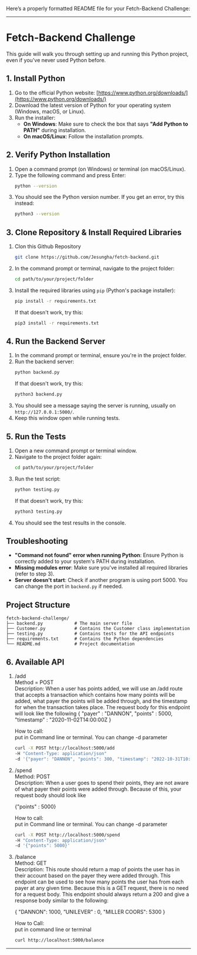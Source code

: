 Here’s a properly formatted README file for your Fetch-Backend Challenge:

---

# Fetch-Backend Challenge

This guide will walk you through setting up and running this Python project, even if you've never used Python before.

## 1. Install Python

1. Go to the official Python website: [https://www.python.org/downloads/](https://www.python.org/downloads/)
2. Download the latest version of Python for your operating system (Windows, macOS, or Linux).
3. Run the installer:
    - **On Windows**: Make sure to check the box that says **"Add Python to PATH"** during installation.
    - **On macOS/Linux**: Follow the installation prompts.

## 2. Verify Python Installation

1. Open a command prompt (on Windows) or terminal (on macOS/Linux).
2. Type the following command and press Enter:
    ```bash
    python --version
    ```
3. You should see the Python version number. If you get an error, try this instead:
    ```bash
    python3 --version
    ```

## 3. Clone Repository & Install Required Libraries

1. Clon this Github Repository
    ```bash
    git clone https://github.com/Jesungha/fetch-backend.git
    ```

2. In the command prompt or terminal, navigate to the project folder:
    ```bash
    cd path/to/your/project/folder
    ```
3. Install the required libraries using `pip` (Python's package installer):
    ```bash
    pip install -r requirements.txt
    ```
    If that doesn't work, try this:
    ```bash
    pip3 install -r requirements.txt
    ```

## 4. Run the Backend Server

1. In the command prompt or terminal, ensure you're in the project folder.
2. Run the backend server:
    ```bash
    python backend.py
    ```
    If that doesn't work, try this:
    ```bash
    python3 backend.py
    ```
3. You should see a message saying the server is running, usually on `http://127.0.0.1:5000/`.
4. Keep this window open while running tests.

## 5. Run the Tests

1. Open a new command prompt or terminal window.
2. Navigate to the project folder again:
    ```bash
    cd path/to/your/project/folder
    ```
3. Run the test script:
    ```bash
    python testing.py
    ```
    If that doesn't work, try this:
    ```bash
    python3 testing.py
    ```
4. You should see the test results in the console.

## Troubleshooting

- **"Command not found" error when running Python**: Ensure Python is correctly added to your system's PATH during installation.
- **Missing modules error**: Make sure you've installed all required libraries (refer to step 3).
- **Server doesn't start**: Check if another program is using port 5000. You can change the port in `backend.py` if needed.

## Project Structure

```
fetch-backend-challenge/
├── backend.py            # The main server file
├── Customer.py           # Contains the Customer class implementation
├── testing.py            # Contains tests for the API endpoints
├── requirements.txt      # Contains the Python dependencies
└── README.md             # Project documentation
```

## 6. Available API

1. /add\
    Method = POST\
    Description: When a user has points added, we will use an /add route that accepts a transaction which contains
    how many points will be added, what payer the points will be added through, and the timestamp for when the
    transaction takes place. The request body for this endpoint will look like the following
    {
        "payer" : "DANNON",
        "points" : 5000,
        "timestamp" : "2020-11-02T14:00:00Z
    }

    How to call:\
    put in Command line or terminal. You can change -d parameter
    ```Bash
    curl -X POST http://localhost:5000/add 
    -H "Content-Type: application/json" 
    -d '{"payer": "DANNON", "points": 300, "timestamp": "2022-10-31T10:00:00Z"}'

    ```

2. /spend\
    Method: POST\
    Description: When a user goes to spend their points, they are not aware of what payer their points were added
    through. Because of this, your request body should look like

    {"points" : 5000}

    How to call:\
    put in Command line or terminal. You can change -d parameter
    ```Bash
    curl -X POST http://localhost:5000/spend 
    -H "Content-Type: application/json" 
    -d '{"points": 5000}'
    ```

3. /balance\
    Method: GET\
    Description: This route should return a map of points the user has in their account based on the payer they were
    added through. This endpoint can be used to see how many points the user has from each payer at any given
    time. Because this is a GET request, there is no need for a request body. This endpoint should always
    return a 200 and give a response body similar to the following:
    
    {
        "DANNON": 1000,
        ”UNILEVER” : 0,
        "MILLER COORS": 5300
    }
    

    How to Call:\
    put in command line or terminal
    ```Bash
    curl http://localhost:5000/balance
    ```
    
---
